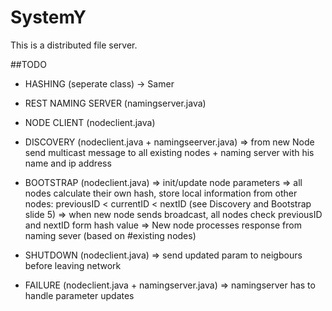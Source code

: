 # SystemY
This is a distributed file server.

##TODO
- HASHING (seperate class) -> Samer

- REST NAMING SERVER (namingserver.java)
- NODE CLIENT (nodeclient.java)

- DISCOVERY (nodeclient.java + namingseerver.java)
=> from new Node send multicast message to all existing nodes + naming server with his name and ip address

- BOOTSTRAP (nodeclient.java)
=> init/update node parameters
=> all nodes calculate their own hash, store local information from other nodes: previousID < currentID < nextID (see Discovery and Bootstrap slide 5)
=> when new node sends broadcast, all nodes check previousID and nextID form hash value
=> New node processes response from naming sever (based on #existing nodes)


- SHUTDOWN (nodeclient.java)
=> send  updated param to neigbours before leaving network

- FAILURE (nodeclient.java + namingserver.java)
=>  namingserver has to handle parameter updates